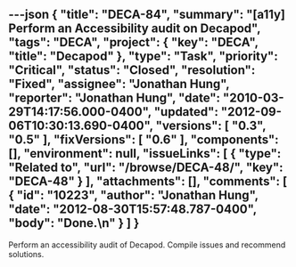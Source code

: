 ---json
{
  "title": "DECA-84",
  "summary": "[a11y] Perform an Accessibility audit on Decapod",
  "tags": "DECA",
  "project": {
    "key": "DECA",
    "title": "Decapod"
  },
  "type": "Task",
  "priority": "Critical",
  "status": "Closed",
  "resolution": "Fixed",
  "assignee": "Jonathan Hung",
  "reporter": "Jonathan Hung",
  "date": "2010-03-29T14:17:56.000-0400",
  "updated": "2012-09-06T10:30:13.690-0400",
  "versions": [
    "0.3",
    "0.5"
  ],
  "fixVersions": [
    "0.6"
  ],
  "components": [],
  "environment": null,
  "issueLinks": [
    {
      "type": "Related to",
      "url": "/browse/DECA-48/",
      "key": "DECA-48"
    }
  ],
  "attachments": [],
  "comments": [
    {
      "id": "10223",
      "author": "Jonathan Hung",
      "date": "2012-08-30T15:57:48.787-0400",
      "body": "Done.\n"
    }
  ]
}
---
Perform an accessibility audit of Decapod. Compile issues and recommend solutions.

        